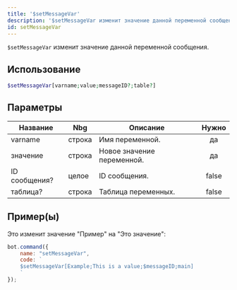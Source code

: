 ```yaml
---
title: '$setMessageVar'
description: '$setMessageVar изменит значение данной переменной сообщения.'
id: setMessageVar
---
```


`$setMessageVar` изменит значение данной переменной сообщения.

## Использование

```php
$setMessageVar[varname;value;messageID?;table?]
```

## Параметры

| Название      | Nbg    | Описание                   | Нужно |
| ------------- | ------ | -------------------------- |:-----:|
| varname       | строка | Имя переменной.            |  да   |
| значение      | строка | Новое значение переменной. |  да   |
| ID сообщения? | целое  | ID сообщения.              | false |
| таблица?      | строка | Таблица переменных.        | false |

## Пример(ы)

Это изменит значение "Пример" на "Это значение":

```javascript
bot.command({
    name: "setMessageVar",
    code: `
    $setMessageVar[Example;This is a value;$messageID;main]
    `
});
```